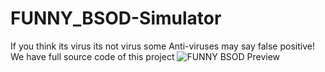 # FUNNY_BSOD-Simulator
If you think its virus its not virus some Anti-viruses may say false positive! We have full source code of this project
![FUNNY BSOD Preview ](https://user-images.githubusercontent.com/90139027/142939860-34f03351-8eb0-41ad-84bb-4a439d108c2a.png)
